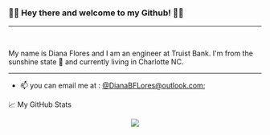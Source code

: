 ### 👋🏼 Hey there  and welcome to my Github! 👋🏼 

<hr>
<br />

My name is Diana Flores and I am an engineer at Truist Bank. I'm from the sunshine state 🌴 and currently living in Charlotte NC. 


<hr>

  
- 📫 you can email me at : [@DianaBFLores@outlook.com]("https://outlook.live.com/mail/0/sentitems");





📈 My GitHub Stats

<p align="center"> <img src="https://github.com/DianaBFlores" />

<!--
**DianaBFlores/DianaBFlores** is a ✨ _special_ ✨ repository because its `README.md` (this file) appears on your GitHub profile.

